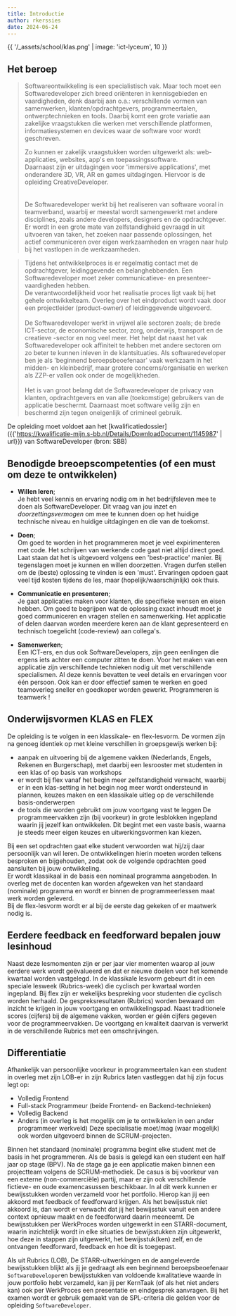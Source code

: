 ```yaml
---
title: Introductie
author: rkerssies
date: 2024-06-24
---
```


{{ '/_assets/school/klas.png'  | image: 'ict-lyceum', 10 }}

## Het beroep
> Softwareontwikkeling is een specialistisch vak. Maar toch moet een Softwaredeveloper zich breed 
> oriënteren in kennisgebieden en vaardigheden, denk daarbij aan o.a.: verschillende vormen van samenwerken, 
> klanten/opdrachtgevers, programmeertalen, ontwerptechnieken en tools. 
> Daarbij komt een grote variatie aan zakelijke vraagstukken die werken met verschillende platformen, 
> informatiesystemen en devices waar de software voor wordt geschreven.
> 
> Zo kunnen er zakelijk vraagstukken worden uitgewerkt als: web-applicaties, websites, app's en toepassingssoftware.<br> 
> Daarnaast zijn er uitdagingen voor 'immersive applications', met onderandere 3D, VR, AR en games uitdagingen. 
> Hiervoor is de opleiding CreativeDeveloper.   
><br><br> 
> De Softwaredeveloper werkt bij het realiseren van software vooral in teamverband,
> waarbij er meestal wordt samengewerkt met andere disciplines, zoals andere developers, designers en de opdrachtgever.
> Er wordt in een grote mate van zelfstandigheid gevraagd in uit uitvoeren van taken, het zoeken naar passende oplossingen, 
> het actief communiceren over eigen werkzaamheden en vragen naar hulp bij het vastlopen in de werkzaamheden.
> 

> Tijdens het ontwikkelproces is er regelmatig contact met de opdrachtgever, 
> leidinggevende en belanghebbenden. Een Softwaredeveloper moet zeker communicatieve- en presenteer-vaardigheden hebben.  
> De verantwoordelijkheid voor het realisatie proces ligt vaak bij het gehele ontwikkelteam. 
> Overleg over het eindproduct wordt vaak door een projectleider (product-owner) of leidinggevende uitgevoerd.
> <br><br> 
> De Softwaredeveloper werkt in vrijwel alle sectoren zoals; de brede ICT-sector, de economische sector, 
> zorg, onderwijs, transport en de creatieve -sector en nog veel meer. 
> Het helpt dat naast het vak Softwaredeveloper ook affiniteit te hebben met andere sectoren om
> zo beter te kunnen inleven in de klantsituaties. 
> Als softwaredeveloper ben je als 'beginnend beroepsbeoefenaar' vaak werkzaam in het midden- en kleinbedrijf, 
> maar grotere concerns/organisatie en werken als ZZP-er vallen ook onder de mogelijkheden.
> <br><br>
> Het is van groot belang dat de Softwaredeveloper de 
> privacy van klanten, opdrachtgevers en van alle (toekomstige) gebruikers van de applicatie beschermt. 
> Daarnaast moet software veilig zijn en beschermd zijn tegen oneigenlijk of crimineel gebruik.

De opleiding moet voldoet aan het [kwalificatiedossier]({{'https://kwalificatie-mijn.s-bb.nl/Details/DownloadDocument/1145987' | url}})
van SoftwareDeveloper (bron: SBB)


## Benodigde breoepscompetenties (of een must om deze te ontwikkelen)
* **Willen leren**;<br> 
    Je hebt veel kennis en ervaring nodig om in het bedrijfsleven mee te doen als SoftwareDeveloper. 
    Dit vraag van jou inzet en *doorzettingsvermogen* om mee te kunnen doen op het huidige technische niveau en 
    huidige uitdagingen en die van de toekomst. 

* **Doen**;<br>
    Om goed te worden in het programmeren moet je veel expirimenteren met code. 
    Het schrijven van werkende code gaat niet altijd direct goed. Laat staan dat het is uitgevoerd volgens een 'best-practice' manier.
    Bij tegenslagen moet je kunnen en willen doorzetten. Vragen durfen stellen om de (beste) oplossing te vinden is een 'must'.
    Ervaringen opdoen gaat veel tijd kosten tijdens de les, maar (hopelijk/waarschijnlijk) ook thuis.

* **Communicatie en presenteren**;<br>
    Je gaat applicaties maken voor klanten, die specifieke wensen en eisen hebben. 
    Om goed te begrijpen wat de oplossing exact inhoudt moet je goed communiceren en vragen stellen 
    en samenwerking. Het applicatie of delen daarvan worden meerdere keren aan de klant gepresenteerd en 
    technisch toegelicht (code-review) aan collega's.

  
* **Samenwerken**;<br>
    Een ICT-ers, en dus ook SoftwareDevelopers, zijn geen eenlingen die ergens iets achter een computer zitten te doen.
    Voor het maken van een applicatie zijn verschillende technieken nodig uit met verschillende specialismen. 
    Al deze kennis bevatten te veel details en ervaringen voor één persoon. 
    Ook kan er door effectief samen te werken en goed teamoverleg sneller en goedkoper worden gewerkt. 
    Programmeren is teamwerk !    

  
## Onderwijsvormen KLAS en FLEX
De opleiding is te volgen in een klassikale- en flex-lesvorm. De vormen zijn na genoeg identiek op met 
kleine verschillen in groepsgewijs werken bij:
 * aanpak en uitvoering bij de algemene vakken (Nederlands, Engels, Rekenen en Burgerschap), 
   met daarbij een lesrooster met studenten in een klas of op basis van workshops
 * er wordt bij flex vanaf het begin meer zelfstandigheid verwacht, waarbij er in een klas-setting in het begin nog meer wordt ondersteund 
   in plannen, keuzes maken en een klassikale uitleg op de verschillende basis-onderwerpen
 * de tools die worden gebruikt om jouw voortgang vast te leggen
De programmeervakken zijn (bij voorkeur) in grote lesblokken ingepland waarin jij jezelf kan ontwikkelen. 
Dit begint met een vaste basis, waarna je steeds meer eigen keuzes en uitwerkingsvormen kan kiezen.

Bij een set opdrachten gaat elke student verwoorden wat hij/zij daar persoonlijk van wil leren. 
De ontwikkelingen hierin moeten worden telkens besproken en bijgehouden, zodat ook de volgende opdrachten 
goed aansluiten bij jouw ontwikkeling.<br>
Er wordt klassikaal in de basis een nominaal programma aangeboden.
In overleg met de docenten kan worden afgeweken van het standaard (nominale) programma en wordt er
binnen de programmeerlessen maat werk worden geleverd.<br> 
Bij de flex-lesvorm wordt er al bij de eerste dag gekeken of er maatwerk nodig is.

## Eerdere feedback en feedforward bepalen jouw lesinhoud
Naast deze lesmomenten zijn er per jaar vier momenten waarop al jouw eerdere werk wordt geëvalueerd en dat er nieuwe doelen 
voor het komende kwartaal worden vastgelegd. In de klassikale lesvorm gebeurt dit in een speciale lesweek (Rubrics-week) die 
cyclisch per kwartaal worden ingepland. Bij flex zijn er wekelijks bespreking voor studenten die cyclisch worden herhaald. 
De gespreksresultaten (Rubrics) worden bewaard om inzicht te krijgen in jouw voortgang en ontwikkelingspad. 
Naast traditionele scores (cijfers) bij de algemene vakken, 
worden er géén cijfers gegeven voor de programmeervakken. De voortgang en kwaliteit daarvan is 
verwerkt in de verschillende Rubrics met een omschrijvingen.  

## Differentiatie
Afhankelijk van persoonlijke voorkeur in programmeertalen kan een student in overleg met zijn LOB-er 
in zijn Rubrics laten vastleggen dat hij zijn focus legt op:
* Volledig Frontend
* Full-stack Programmeur (beide Frontend- en Backend-technieken)
* Volledig Backend
* Anders (in overleg is het mogelijk om je te ontwikkelen in een ander programmeer werkveld)
Deze specialisatie moet/mag (waar mogelijk) ook worden uitgevoerd binnen de SCRUM-projecten.

Binnen het standaard (nominale) programma begint elke student met de basis in het programmeren.
Als de basis is gelegd kan een student een half jaar op stage (BPV). Na de stage ga je een applicatie maken binnen
een projectteam volgens de SCRUM-methodiek. De casus is bij voorkeur van een externe (non-commerciële) partij,
maar er zijn ook verschillende fictieve- en oude examencasussen beschikbaar. In al dit werk kunnen er bewijsstukken 
worden verzameld voor het portfolio. Hierop kan jij een akkoord met feedback of feedforward krijgen. 
Als het bewijsstuk niet akkoord is, dan wordt er verwacht dat jij het bewijsstuk vanuit een andere context opnieuw 
maakt en de feedforward daarin meeneemt. 
De bewijsstukken per WerkProces worden uitgewerkt in een STARR-document, waarin inzichtelijk wordt in elke situaties de bewijsstukken
zijn uitgewerkt, hoe deze in stappen zijn uitgewerkt, het bewijsstuk(ken) zelf, en de ontvangen feedforward, feedback en hoe dit is toegepast. 
 
Als uit Rubrics (LOB), De STARR-uitwerkingen en de aangeleverde bewijsstukken blijkt als jij je gedraagt als een beginnend beroepsbeoefenaar
`SoftwareDeveloper`en bewijsstukken van voldoende kwalitatieve waarde in jouw portfolio hebt verzameld, kan jij per KernTaak 
(of als het niet anders kan) ook per WerkProces een presentatie en eindgesprek aanvragen. 
Bij het examen wordt er gebruik gemaakt van de SPL-criteria die gelden voor de opleiding `SoftwareDeveloper`.



